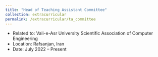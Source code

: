 ```yaml
---
title: "Head of Teaching Assistant Committee"
collection: extracurricular
permalink: /extracurricular/ta_committee
---
```

* Related to: Vali-e-Asr University Scientific Association of Computer Engineering
* Location: Rafsanjan, Iran
* Date: July 2022 – Present

